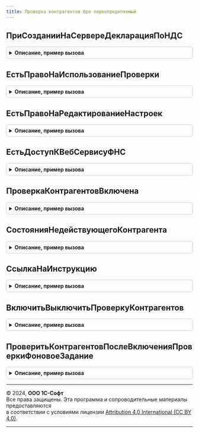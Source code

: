 ```yaml
---
title: Проверка контрагентов бро переопределяемый
---
```



## ПриСозданииНаСервереДекларацияПоНДС
<details style="margin: 1em 0; padding: 0.5em; border: 1px solid #ccc; border-radius: 6px;">

<summary style="font-weight: bold; cursor: pointer;">Описание, пример вызова</summary>

```bsl

// Процедура - Действия при создании на сервере декларация по НДС:
//		- Инициализируются реквизиты проверки контрагентов.
//		- Управляется видимостью и свойствами элементов формы, относящихся к проверке.
//
// Параметры:
//  Форма	 - ФормаКлиентскогоПриложения - Форма декларации по НДС с 2015 г.
//  СтандартнаяОбработка - Булево - Если истина, то выполняется стандартная процедура.
//		Значение по умолчанию - Истина.
Процедура ПриСозданииНаСервереДекларацияПоНДС(Форма, СтандартнаяОбработка) Экспорт
```

Пример вызова
```bsl
ПроверкаКонтрагентовБРОПереопределяемый.ПриСозданииНаСервереДекларацияПоНДС(Форма, СтандартнаяОбработка) 
```
</details>

## ЕстьПравоНаИспользованиеПроверки
<details style="margin: 1em 0; padding: 0.5em; border: 1px solid #ccc; border-radius: 6px;">

<summary style="font-weight: bold; cursor: pointer;">Описание, пример вызова</summary>

```bsl

// Определяет наличие права на использование проверки контрагентов.
//
// Параметры:
//  Результат - Булево - наличие права на использование проверки контрагентов.
//  СтандартнаяОбработка - Булево - Если истина, то выполняется стандартная процедура.
Процедура ЕстьПравоНаИспользованиеПроверки(Результат, СтандартнаяОбработка) Экспорт
```

Пример вызова
```bsl
ПроверкаКонтрагентовБРОПереопределяемый.ЕстьПравоНаИспользованиеПроверки(Результат, СтандартнаяОбработка) 
```
</details>

## ЕстьПравоНаРедактированиеНастроек
<details style="margin: 1em 0; padding: 0.5em; border: 1px solid #ccc; border-radius: 6px;">

<summary style="font-weight: bold; cursor: pointer;">Описание, пример вызова</summary>

```bsl

// Определяет наличие права на включение проверки контрагентов.
//
// Параметры:
//  Результат - Булево - наличие права на включение проверки контрагентов.
//  СтандартнаяОбработка - Булево - Если истина, то выполняется стандартная процедура.
Процедура ЕстьПравоНаРедактированиеНастроек(Результат, СтандартнаяОбработка) Экспорт
```

Пример вызова
```bsl
ПроверкаКонтрагентовБРОПереопределяемый.ЕстьПравоНаРедактированиеНастроек(Результат, СтандартнаяОбработка) 
```
</details>

## ЕстьДоступКВебСервисуФНС
<details style="margin: 1em 0; padding: 0.5em; border: 1px solid #ccc; border-radius: 6px;">

<summary style="font-weight: bold; cursor: pointer;">Описание, пример вызова</summary>

```bsl

// Проверяет наличие доступа к веб-сервису ФНС.
//
// Параметры:
//  Результат - Булево - наличие доступа к веб-сервису ФНС.
//  СтандартнаяОбработка - Булево - Если истина, то выполняется стандартная процедура.
Процедура ЕстьДоступКВебСервисуФНС(Результат, СтандартнаяОбработка) Экспорт
```

Пример вызова
```bsl
ПроверкаКонтрагентовБРОПереопределяемый.ЕстьДоступКВебСервисуФНС(Результат, СтандартнаяОбработка) 
```
</details>

## ПроверкаКонтрагентовВключена
<details style="margin: 1em 0; padding: 0.5em; border: 1px solid #ccc; border-radius: 6px;">

<summary style="font-weight: bold; cursor: pointer;">Описание, пример вызова</summary>

```bsl

// Показывает, включена ли проверка контрагентов.
//
// Параметры:
//  Результат - Булево - Значение константы ИспользоватьПроверкуКонтрагентов - включена ли проверка контрагентов в базе.
//  СтандартнаяОбработка - Булево - Если истина, то выполняется стандартная процедура.
Процедура ПроверкаКонтрагентовВключена(Результат, СтандартнаяОбработка) Экспорт
```

Пример вызова
```bsl
ПроверкаКонтрагентовБРОПереопределяемый.ПроверкаКонтрагентовВключена(Результат, СтандартнаяОбработка) 
```
</details>

## СостоянияНедействующегоКонтрагента
<details style="margin: 1em 0; padding: 0.5em; border: 1px solid #ccc; border-radius: 6px;">

<summary style="font-weight: bold; cursor: pointer;">Описание, пример вызова</summary>

```bsl

// Перечень состояний недействующего контрагента.
//
// Параметры:
//  ДополнятьСостояниемСОшибкой	 - Булево - Если Истина, то контрагент с ошибкой считается действующим.
//  ДополнятьПустымСостоянием	 - Булево - Если Истина, то контрагент с пустым состоянием считается действующим.
//  Результат - Массив - Состояния контрагента, при которых он является действующим.
//  СтандартнаяОбработка - Булево - Если истина, то выполняется стандартная процедура.
Процедура СостоянияНедействующегоКонтрагента(ДополнятьСостояниемСОшибкой = Ложь, ДополнятьПустымСостоянием = Ложь, Результат, СтандартнаяОбработка) Экспорт
```

Пример вызова
```bsl
ПроверкаКонтрагентовБРОПереопределяемый.СостоянияНедействующегоКонтрагента(ДополнятьСостояниемСОшибкой, ДополнятьПустымСостоянием, Результат, СтандартнаяОбработка) 
```
</details>

## СсылкаНаИнструкцию
<details style="margin: 1em 0; padding: 0.5em; border: 1px solid #ccc; border-radius: 6px;">

<summary style="font-weight: bold; cursor: pointer;">Описание, пример вызова</summary>

```bsl

// Ссылка на инструкцию по проверке контрагентов.
//
// Параметры:
//  Результат - ФорматированнаяСтрока - Ссылка на инструкцию.
//  СтандартнаяОбработка - Булево - Если истина, то выполняется стандартная процедура.
Процедура СсылкаНаИнструкцию(Результат, СтандартнаяОбработка) Экспорт
```

Пример вызова
```bsl
ПроверкаКонтрагентовБРОПереопределяемый.СсылкаНаИнструкцию(Результат, СтандартнаяОбработка) 
```
</details>

## ВключитьВыключитьПроверкуКонтрагентов
<details style="margin: 1em 0; padding: 0.5em; border: 1px solid #ccc; border-radius: 6px;">

<summary style="font-weight: bold; cursor: pointer;">Описание, пример вызова</summary>

```bsl

// Процедура - Включение или отключение использования сервиса путем установки значения константе
//             ИспользоватьПроверкуКонтрагентов.
//
// Параметры:
//  ИспользоватьСервис	 - Булево - Истина, чтобы включить использование сервиса. Ложь - чтобы отключить.
//  СтандартнаяОбработка - Булево - Если истина, то выполняется стандартная процедура.
Процедура ВключитьВыключитьПроверкуКонтрагентов(ВключитьПроверку, СтандартнаяОбработка) Экспорт
```

Пример вызова
```bsl
ПроверкаКонтрагентовБРОПереопределяемый.ВключитьВыключитьПроверкуКонтрагентов(ВключитьПроверку, СтандартнаяОбработка) 
```
</details>

## ПроверитьКонтрагентовПослеВключенияПроверкиФоновоеЗадание
<details style="margin: 1em 0; padding: 0.5em; border: 1px solid #ccc; border-radius: 6px;">

<summary style="font-weight: bold; cursor: pointer;">Описание, пример вызова</summary>

```bsl

// Процедура - Запуск фонового задания по проверке контрагентов после
//			   включения проверки в предложении на подключение или из настроек.
Процедура ПроверитьКонтрагентовПослеВключенияПроверкиФоновоеЗадание(СтандартнаяОбработка) Экспорт
```

Пример вызова
```bsl
ПроверкаКонтрагентовБРОПереопределяемый.ПроверитьКонтрагентовПослеВключенияПроверкиФоновоеЗадание(СтандартнаяОбработка) 
```
</details>

---

© 2024, **ООО 1С-Софт**  
Все права защищены. Эта программа и сопроводительные материалы предоставляются  
в соответствии с условиями лицензии [Attribution 4.0 International (CC BY 4.0)](https://creativecommons.org/licenses/by/4.0/legalcode).

---
